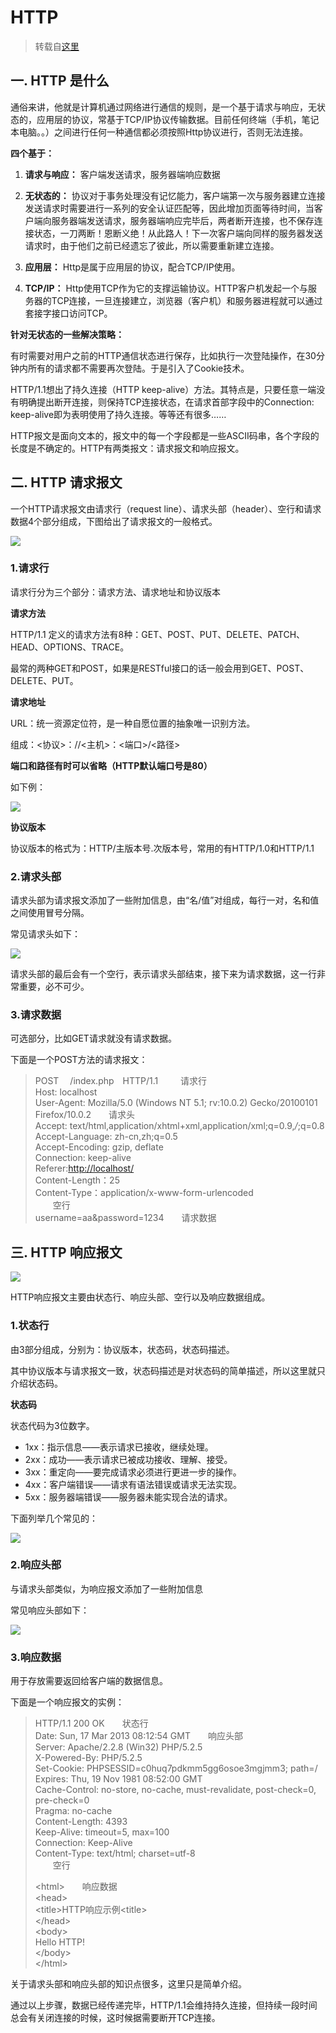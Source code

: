 # HTTP

> 转载自[这里](https://github.com/LRH1993/android_interview/blob/master/computer-networks/http.md)

## 一. HTTP 是什么

通俗来讲，他就是计算机通过网络进行通信的规则，是一个基于请求与响应，无状态的，应用层的协议，常基于TCP/IP协议传输数据。目前任何终端（手机，笔记本电脑。。）之间进行任何一种通信都必须按照Http协议进行，否则无法连接。

**四个基于：**

1. **请求与响应：** 客户端发送请求，服务器端响应数据

2. **无状态的：** 协议对于事务处理没有记忆能力，客户端第一次与服务器建立连接发送请求时需要进行一系列的安全认证匹配等，因此增加页面等待时间，当客户端向服务器端发送请求，服务器端响应完毕后，两者断开连接，也不保存连接状态，一刀两断！恩断义绝！从此路人！下一次客户端向同样的服务器发送请求时，由于他们之前已经遗忘了彼此，所以需要重新建立连接。

3. **应用层：** Http是属于应用层的协议，配合TCP/IP使用。

4. **TCP/IP：** Http使用TCP作为它的支撑运输协议。HTTP客户机发起一个与服务器的TCP连接，一旦连接建立，浏览器（客户机）和服务器进程就可以通过套接字接口访问TCP。

**针对无状态的一些解决策略：**

有时需要对用户之前的HTTP通信状态进行保存，比如执行一次登陆操作，在30分钟内所有的请求都不需要再次登陆。于是引入了Cookie技术。

HTTP/1.1想出了持久连接（HTTP keep-alive）方法。其特点是，只要任意一端没有明确提出断开连接，则保持TCP连接状态，在请求首部字段中的Connection: keep-alive即为表明使用了持久连接。等等还有很多……

HTTP报文是面向文本的，报文中的每一个字段都是一些ASCII码串，各个字段的长度是不确定的。HTTP有两类报文：请求报文和响应报文。

## 二. HTTP 请求报文

一个HTTP请求报文由请求行（request line）、请求头部（header）、空行和请求数据4个部分组成，下图给出了请求报文的一般格式。  

![](http://img.inaction.fun/static/62588.png)

### 1.请求行

请求行分为三个部分：请求方法、请求地址和协议版本

**请求方法**

HTTP/1.1 定义的请求方法有8种：GET、POST、PUT、DELETE、PATCH、HEAD、OPTIONS、TRACE。

最常的两种GET和POST，如果是RESTful接口的话一般会用到GET、POST、DELETE、PUT。

**请求地址**

URL：统一资源定位符，是一种自愿位置的抽象唯一识别方法。

组成：&lt;协议&gt;：//&lt;主机&gt;：&lt;端口&gt;/&lt;路径&gt;

**端口和路径有时可以省略（HTTP默认端口号是80）**

如下例：  

![](http://img.inaction.fun/static/58335.png)

**协议版本**

协议版本的格式为：HTTP/主版本号.次版本号，常用的有HTTP/1.0和HTTP/1.1

### 2.请求头部

请求头部为请求报文添加了一些附加信息，由“名/值”对组成，每行一对，名和值之间使用冒号分隔。

常见请求头如下： 

![](http://img.inaction.fun/static/14167.png)

请求头部的最后会有一个空行，表示请求头部结束，接下来为请求数据，这一行非常重要，必不可少。

### 3.请求数据

可选部分，比如GET请求就没有请求数据。

下面是一个POST方法的请求报文：

> POST 　/index.php　HTTP/1.1 　　 请求行  
> Host: localhost  
> User-Agent: Mozilla/5.0 \(Windows NT 5.1; rv:10.0.2\) Gecko/20100101 Firefox/10.0.2　　请求头  
> Accept: text/html,application/xhtml+xml,application/xml;q=0.9,_/_;q=0.8  
> Accept-Language: zh-cn,zh;q=0.5  
> Accept-Encoding: gzip, deflate  
> Connection: keep-alive  
> Referer:[http://localhost/](http://localhost/)  
> Content-Length：25  
> Content-Type：application/x-www-form-urlencoded  
> 　　空行  
> username=aa&password=1234　　请求数据

## 三. HTTP 响应报文

![](http://img.inaction.fun/static/37410.png)

HTTP响应报文主要由状态行、响应头部、空行以及响应数据组成。

### 1.状态行

由3部分组成，分别为：协议版本，状态码，状态码描述。

其中协议版本与请求报文一致，状态码描述是对状态码的简单描述，所以这里就只介绍状态码。

**状态码**

状态代码为3位数字。

 - 1xx：指示信息——表示请求已接收，继续处理。
 - 2xx：成功——表示请求已被成功接收、理解、接受。
 - 3xx：重定向——要完成请求必须进行更进一步的操作。
 - 4xx：客户端错误——请求有语法错误或请求无法实现。
 - 5xx：服务器端错误——服务器未能实现合法的请求。

下面列举几个常见的：

![](http://img.inaction.fun/static/42840.png)

### 2.响应头部

与请求头部类似，为响应报文添加了一些附加信息

常见响应头部如下：

![](http://img.inaction.fun/static/59179.png)

### 3.响应数据

用于存放需要返回给客户端的数据信息。

下面是一个响应报文的实例：

> HTTP/1.1 200 OK　　状态行  
> Date: Sun, 17 Mar 2013 08:12:54 GMT　　响应头部  
> Server: Apache/2.2.8 \(Win32\) PHP/5.2.5  
> X-Powered-By: PHP/5.2.5  
> Set-Cookie: PHPSESSID=c0huq7pdkmm5gg6osoe3mgjmm3; path=/  
> Expires: Thu, 19 Nov 1981 08:52:00 GMT  
> Cache-Control: no-store, no-cache, must-revalidate, post-check=0, pre-check=0  
> Pragma: no-cache  
> Content-Length: 4393  
> Keep-Alive: timeout=5, max=100  
> Connection: Keep-Alive  
> Content-Type: text/html; charset=utf-8  
> 　　空行
>
> &lt;html&gt;　　响应数据  
> &lt;head&gt;  
> &lt;title&gt;HTTP响应示例&lt;title&gt;  
> &lt;/head&gt;  
> &lt;body&gt;  
> Hello HTTP!  
> &lt;/body&gt;  
> &lt;/html&gt;

关于请求头部和响应头部的知识点很多，这里只是简单介绍。

通过以上步骤，数据已经传递完毕，HTTP/1.1会维持持久连接，但持续一段时间总会有关闭连接的时候，这时候据需要断开TCP连接。